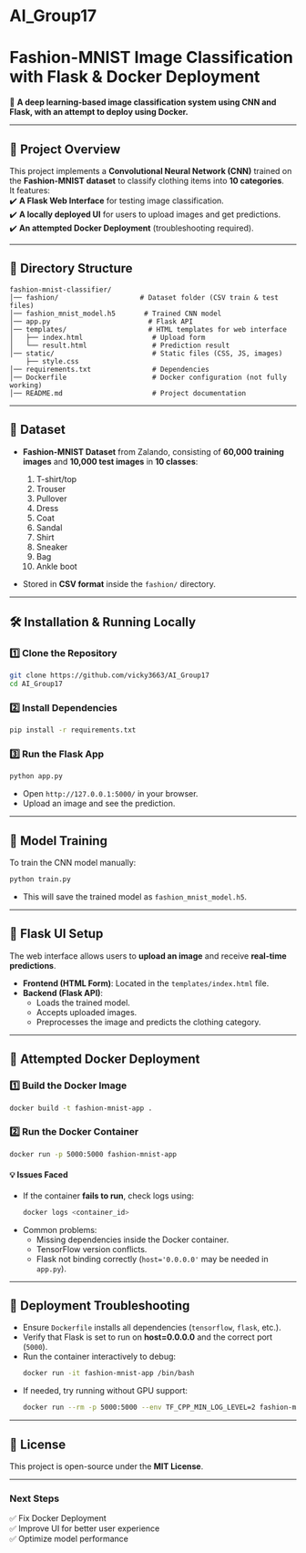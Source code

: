 # AI_Group17



# **Fashion-MNIST Image Classification with Flask & Docker Deployment**
🚀 **A deep learning-based image classification system using CNN and Flask, with an attempt to deploy using Docker.**  

---

## **📌 Project Overview**
This project implements a **Convolutional Neural Network (CNN)** trained on the **Fashion-MNIST dataset** to classify clothing items into **10 categories**.  
It features:  
✔️ **A Flask Web Interface** for testing image classification.  
✔️ **A locally deployed UI** for users to upload images and get predictions.  
✔️ **An attempted Docker Deployment** (troubleshooting required).  

---

## **📂 Directory Structure**
```
fashion-mnist-classifier/
│── fashion/                    # Dataset folder (CSV train & test files)
│── fashion_mnist_model.h5       # Trained CNN model
│── app.py                        # Flask API
│── templates/                    # HTML templates for web interface
│   ├── index.html                 # Upload form
│   └── result.html                # Prediction result
│── static/                        # Static files (CSS, JS, images)
    ├── style.css    
│── requirements.txt               # Dependencies
│── Dockerfile                     # Docker configuration (not fully working)
│── README.md                      # Project documentation
```

---

## **📌 Dataset**
- **Fashion-MNIST Dataset** from Zalando, consisting of **60,000 training images** and **10,000 test images** in **10 classes**:
  1. T-shirt/top  
  2. Trouser  
  3. Pullover  
  4. Dress  
  5. Coat  
  6. Sandal  
  7. Shirt  
  8. Sneaker  
  9. Bag  
  10. Ankle boot

- Stored in **CSV format** inside the `fashion/` directory.

---

## **🛠 Installation & Running Locally**
### **1️⃣ Clone the Repository**
```bash
git clone https://github.com/vicky3663/AI_Group17
cd AI_Group17
```

### **2️⃣ Install Dependencies**
```bash
pip install -r requirements.txt
```

### **3️⃣ Run the Flask App**
```bash
python app.py
```
- Open `http://127.0.0.1:5000/` in your browser.
- Upload an image and see the prediction.

---

## **📌 Model Training**
To train the CNN model manually:
```python
python train.py
```
- This will save the trained model as `fashion_mnist_model.h5`.

---

## **📌 Flask UI Setup**
The web interface allows users to **upload an image** and receive **real-time predictions**.

- **Frontend (HTML Form)**: Located in the `templates/index.html` file.
- **Backend (Flask API)**:
  - Loads the trained model.
  - Accepts uploaded images.
  - Preprocesses the image and predicts the clothing category.

---

## **🚀 Attempted Docker Deployment**
### **1️⃣ Build the Docker Image**
```bash
docker build -t fashion-mnist-app .
```

### **2️⃣ Run the Docker Container**
```bash
docker run -p 5000:5000 fashion-mnist-app
```

#### **💡 Issues Faced**
- If the container **fails to run**, check logs using:
  ```bash
  docker logs <container_id>
  ```
- Common problems:
  - Missing dependencies inside the Docker container.
  - TensorFlow version conflicts.
  - Flask not binding correctly (`host='0.0.0.0'` may be needed in `app.py`).

---

## **📌 Deployment Troubleshooting**
- Ensure `Dockerfile` installs all dependencies (`tensorflow`, `flask`, etc.).
- Verify that Flask is set to run on **host=0.0.0.0** and the correct port (`5000`).
- Run the container interactively to debug:
  ```bash
  docker run -it fashion-mnist-app /bin/bash
  ```
- If needed, try running without GPU support:
  ```bash
  docker run --rm -p 5000:5000 --env TF_CPP_MIN_LOG_LEVEL=2 fashion-mnist-app
  ```

---

## **📜 License**
This project is open-source under the **MIT License**.

---

### **Next Steps**
✅ Fix Docker Deployment  
✅ Improve UI for better user experience  
✅ Optimize model performance  

